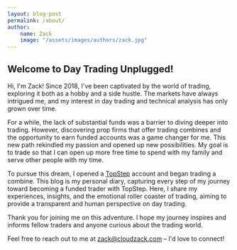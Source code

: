```yaml
---
layout: blog-post
permalink: /about/
author:
    name: Zack
    image: "/assets/images/authors/zack.jpg"
---
```

## Welcome to Day Trading Unplugged!

Hi, I'm Zack! Since 2018, I've been captivated by the world of trading, exploring it both as a hobby and a side hustle. The markets have always intrigued me, and my interest in day trading and technical analysis has only grown over time.

For a while, the lack of substantial funds was a barrier to diving deeper into trading. However, discovering prop firms that offer trading combines and the opportunity to earn funded accounts was a game changer for me. This new path rekindled my passion and opened up new possibilities. My goal is to trade so that I can open up more free time to spend with my family and serve other people with my time. 

To pursue this dream, I opened a <a href="https://www.topstep.com" target="_blank">TopStep</a> account and began trading a combine. This blog is my personal diary, capturing every step of my journey toward becoming a funded trader with TopStep. Here, I share my experiences, insights, and the emotional roller coaster of trading, aiming to provide a transparent and human perspective on day trading.

Thank you for joining me on this adventure. I hope my journey inspires and informs fellow traders and anyone curious about the trading world.

Feel free to reach out to me at [zack@cloudzack.com](mailto:zack@cloudzack.com) – I'd love to connect!
